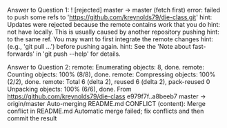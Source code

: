 Answer to Question 1: 
! [rejected]        master -> master (fetch first)
error: failed to push some refs to 'https://github.com/kreynolds79/die-class.git'
hint: Updates were rejected because the remote contains work that you do
hint: not have locally. This is usually caused by another repository pushing
hint: to the same ref. You may want to first integrate the remote changes
hint: (e.g., 'git pull ...') before pushing again.
hint: See the 'Note about fast-forwards' in 'git push --help' for details.

Answer to Question 2:
 remote: Enumerating objects: 8, done.
remote: Counting objects: 100% (8/8), done.
remote: Compressing objects: 100% (2/2), done.
remote: Total 6 (delta 2), reused 6 (delta 2), pack-reused 0
Unpacking objects: 100% (6/6), done.
From https://github.com/kreynolds79/die-class
   e979f7f..a8beeb7  master     -> origin/master
Auto-merging README.md
CONFLICT (content): Merge conflict in README.md
Automatic merge failed; fix conflicts and then commit the result